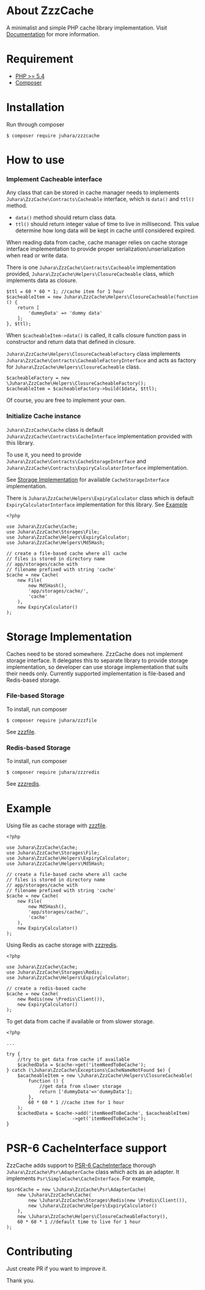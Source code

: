 # About ZzzCache
A minimalist and simple PHP cache library implementation. Visit
[Documentation](https://v3.juhara.com/zzzcache.html) for more information.

# Requirement
- [PHP >= 5.4](https://php.net)
- [Composer](https://getcomposer.org)

# Installation
Run through composer

    $ composer require juhara/zzzcache

# How to use

### Implement Cacheable interface

Any class that can be stored in cache manager needs to implements `Juhara\ZzzCache\Contracts\Cacheable` interface, which is `data()` and `ttl()` method.

- `data()` method should return class data.
- `ttl()` should return integer value of time to live in millisecond. This value determine how long data will be kept in cache until considered expired.

When reading data from cache, cache manager relies on cache storage interface implementation to provide proper serialization/unserialization when read or write data.

There is one `Juhara\ZzzCache\Contracts\Cacheable` implementation provided, `Juhara\ZzzCache\Helpers\ClosureCacheable` class, which implements data as closure.

    $ttl = 60 * 60 * 1; //cache item for 1 hour
    $cacheableItem = new Juhara\ZzzCache\Helpers\ClosureCacheable(function () {
        return [
            'dummyData' => 'dummy data'
        ];
    }, $ttl);

When `$cacheableItem->data()` is called, it calls closure function pass in constructor and return data that defined in closure.

`Juhara\ZzzCache\Helpers\ClosureCacheableFactory` class implements
`Juhara\ZzzCache\Contracts\CacheableFactoryInterface` and acts as factory for
`Juhara\ZzzCache\Helpers\ClosureCacheable` class.

```
$cacheableFactory = new \Juhara\ZzzCache\Helpers\ClosureCacheableFactory();
$cacheableItem = $cacheableFactory->build($data, $ttl);
```

Of course, you are free to implement your own.

### Initialize Cache instance

`Juhara\ZzzCache\Cache` class is default `Juhara\ZzzCache\Contracts\CacheInterface`
implementation provided with this library.

To use it, you need to provide `Juhara\ZzzCache\Contracts\CacheStorageInterface`
 and `Juhara\ZzzCache\Contracts\ExpiryCalculatorInterface` implementation.

See [Storage Implementation](#storage-implementation) for available `CacheStorageInterface` implementation.

There is `Juhara\ZzzCache\Helpers\ExpiryCalculator` class which is default `ExpiryCalculatorInterface` implementation for this library. See [Example](#example)

    <?php

    use Juhara\ZzzCache\Cache;
    use Juhara\ZzzCache\Storages\File;
    use Juhara\ZzzCache\Helpers\ExpiryCalculator;
    use Juhara\ZzzCache\Helpers\Md5Hash;

    // create a file-based cache where all cache
    // files is stored in directory name
    // app/storages/cache with
    // filename prefixed with string 'cache'
    $cache = new Cache(
        new File(
            new Md5Hash(),
            'app/storages/cache/',
            'cache'
        ),
        new ExpiryCalculator()
    );

# Storage Implementation
Caches need to be stored somewhere. ZzzCache does not implement storage interface.
It delegates this to separate library to provide storage implementation,
so developer can use storage implementation that suits their needs only.
Currently supported implementation is file-based and Redis-based storage.

### File-based Storage

To install, run composer

    $ composer require juhara/zzzfile

See [zzzfile](https://github.com/zamronypj/zzzfile).

### Redis-based Storage

To install, run composer

    $ composer require juhara/zzzredis

See [zzzredis](https://github.com/zamronypj/zzzredis).

# Example

Using file as cache storage with [zzzfile](https://github.com/zamronypj/zzzfile).

    <?php

    use Juhara\ZzzCache\Cache;
    use Juhara\ZzzCache\Storages\File;
    use Juhara\ZzzCache\Helpers\ExpiryCalculator;
    use Juhara\ZzzCache\Helpers\Md5Hash;

    // create a file-based cache where all cache
    // files is stored in directory name
    // app/storages/cache with
    // filename prefixed with string 'cache'
    $cache = new Cache(
        new File(
            new Md5Hash(),
            'app/storages/cache/',
            'cache'
        ),
        new ExpiryCalculator()
    );

Using Redis as cache storage with [zzzredis](https://github.com/zamronypj/zzzredis).

    <?php

    use Juhara\ZzzCache\Cache;
    use Juhara\ZzzCache\Storages\Redis;
    use Juhara\ZzzCache\Helpers\ExpiryCalculator;

    // create a redis-based cache
    $cache = new Cache(
        new Redis(new \Predis\Client()),
        new ExpiryCalculator()
    );

To get data from cache if available or from slower storage.

    <?php

    ...

    try {
        //try to get data from cache if available
        $cachedData = $cache->get('itemNeedToBeCache');        
    } catch (\Juhara\ZzzCache\Exceptions\CacheNameNotFound $e) {
        $acacheableItem = new \Juhara\ZzzCache\Helpers\ClosureCacheable(
            function () {
                //get data from slower storage
                return ['dummyData'=>'dummyData'];
            },
            60 * 60 * 1 //cache item for 1 hour
        );
        $cachedData = $cache->add('itemNeedToBeCache', $acacheableItem)
                            ->get('itemNeedToBeCache');
    }

# PSR-6 CacheInterface support

ZzzCache adds support to [PSR-6 CacheInterface](https://www.php-fig.org/psr/psr-6/)
thorough `Juhara\ZzzCache\Psr\AdapterCache` class which acts as an adapter. It
implements `Psr\SimpleCache\CacheInterface`. For example,

```
$psr6Cache = new \Juhara\ZzzCache\Psr\AdapterCache(
    new \Juhara\ZzzCache\Cache(
        new \Juhara\ZzzCache\Storages\Redis(new \Predis\Client()),
        new \Juhara\ZzzCache\Helpers\ExpiryCalculator()
    ),
    new \Juhara\ZzzCache\Helpers\ClosureCacheableFactory(),
    60 * 60 * 1 //default time to live for 1 hour
);
```

# Contributing

Just create PR if you want to improve it.

Thank you.
